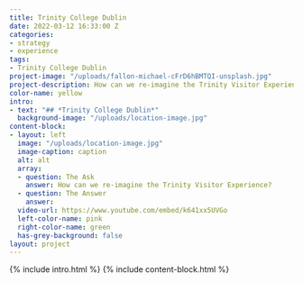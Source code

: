 ```yaml
---
title: Trinity College Dublin
date: 2022-03-12 16:33:00 Z
categories:
- strategy
- experience
tags:
- Trinity College Dublin
project-image: "/uploads/fallon-michael-cFrD6hBMTQI-unsplash.jpg"
project-description: How can we re-imagine the Trinity Visitor Experience?
color-name: yellow
intro:
- text: "## *Trinity College Dublin*"
  background-image: "/uploads/location-image.jpg"
content-block:
- layout: left
  image: "/uploads/location-image.jpg"
  image-caption: caption
  alt: alt
  array:
  - question: The Ask
    answer: How can we re-imagine the Trinity Visitor Experience?
  - question: The Answer
    answer: 
  video-url: https://www.youtube.com/embed/k641xx5UVGo
  left-color-name: pink
  right-color-name: green
  has-grey-background: false
layout: project
---
```


{% include intro.html %}
{% include content-block.html %}